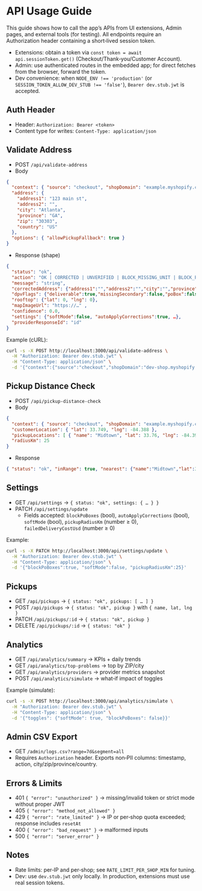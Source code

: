 # API Usage Guide

This guide shows how to call the app’s APIs from UI extensions, Admin pages, and external tools (for testing). All endpoints require an Authorization header containing a short‑lived session token.

- Extensions: obtain a token via `const token = await api.sessionToken.get()` (Checkout/Thank‑you/Customer Account).
- Admin: use authenticated routes in the embedded app; for direct fetches from the browser, forward the token.
- Dev convenience: when `NODE_ENV !== 'production'` (or `SESSION_TOKEN_ALLOW_DEV_STUB !== 'false'`), `Bearer dev.stub.jwt` is accepted.

## Auth Header

- Header: `Authorization: Bearer <token>`
- Content type for writes: `Content-Type: application/json`

## Validate Address

- POST `/api/validate-address`
- Body
```json
{
  "context": { "source": "checkout", "shopDomain": "example.myshopify.com" },
  "address": {
    "address1": "123 main st",
    "address2": "",
    "city": "Atlanta",
    "province": "GA",
    "zip": "30303",
    "country": "US"
  },
  "options": { "allowPickupFallback": true }
}
```
- Response (shape)
```json
{
  "status": "ok",
  "action": "OK | CORRECTED | UNVERIFIED | BLOCK_MISSING_UNIT | BLOCK_PO_BOX | SUGGEST_PICKUP",
  "message": "string",
  "correctedAddress": {"address1":"","address2":"","city":"","province":"","zip":"","country":""},
  "dpvFlags": {"deliverable":true,"missingSecondary":false,"poBox":false,"ambiguous":false},
  "rooftop": {"lat": 0, "lng": 0},
  "mapImageUrl": "https://…" ,
  "confidence": 0.0,
  "settings": {"softMode":false, "autoApplyCorrections":true, …},
  "providerResponseId": "id"
}
```

Example (cURL):
```sh
curl -s -X POST http://localhost:3000/api/validate-address \
  -H "Authorization: Bearer dev.stub.jwt" \
  -H "Content-Type: application/json" \
  -d '{"context":{"source":"checkout","shopDomain":"dev-shop.myshopify.com"},"address":{"address1":"123 Main St","city":"Atlanta","zip":"30303","country":"US"}}'
```

## Pickup Distance Check

- POST `/api/pickup-distance-check`
- Body
```json
{
  "context": { "source": "checkout", "shopDomain": "example.myshopify.com" },
  "customerLocation": { "lat": 33.749, "lng": -84.388 },
  "pickupLocations": [ { "name": "Midtown", "lat": 33.76, "lng": -84.39 } ],
  "radiusKm": 25
}
```
- Response
```json
{ "status": "ok", "inRange": true, "nearest": {"name":"Midtown","lat":33.76,"lng":-84.39,"distanceKm":1.25}, "distanceKm": 1.25, "radiusKm": 25 }
```

## Settings

- GET `/api/settings` → `{ status: "ok", settings: { … } }`
- PATCH `/api/settings/update`
  - Fields accepted: `blockPoBoxes` (bool), `autoApplyCorrections` (bool), `softMode` (bool), `pickupRadiusKm` (number ≥ 0), `failedDeliveryCostUsd` (number ≥ 0)

Example:
```sh
curl -s -X PATCH http://localhost:3000/api/settings/update \
  -H "Authorization: Bearer dev.stub.jwt" \
  -H "Content-Type: application/json" \
  -d '{"blockPoBoxes":true, "softMode":false, "pickupRadiusKm":25}'
```

## Pickups

- GET `/api/pickups` → `{ status: "ok", pickups: [ … ] }`
- POST `/api/pickups` → `{ status: "ok", pickup }` with `{ name, lat, lng }`
- PATCH `/api/pickups/:id` → `{ status: "ok", pickup }`
- DELETE `/api/pickups/:id` → `{ status: "ok" }`

## Analytics

- GET `/api/analytics/summary` → KPIs + daily trends
- GET `/api/analytics/top-problems` → top by ZIP/city
- GET `/api/analytics/providers` → provider metrics snapshot
- POST `/api/analytics/simulate` → what‑if impact of toggles

Example (simulate):
```sh
curl -s -X POST http://localhost:3000/api/analytics/simulate \
  -H "Authorization: Bearer dev.stub.jwt" \
  -H "Content-Type: application/json" \
  -d '{"toggles": {"softMode": true, "blockPoBoxes": false}}'
```

## Admin CSV Export

- GET `/admin/logs.csv?range=7d&segment=all`
- Requires `Authorization` header. Exports non‑PII columns: timestamp, action, city/zip/province/country.

## Errors & Limits

- 401 `{ "error": "unauthorized" }` → missing/invalid token or strict mode without proper JWT
- 405 `{ "error": "method_not_allowed" }`
- 429 `{ "error": "rate_limited" }` → IP or per‑shop quota exceeded; response includes `resetAt`
- 400 `{ "error": "bad_request" }` → malformed inputs
- 500 `{ "error": "server_error" }`

## Notes

- Rate limits: per‑IP and per‑shop; see `RATE_LIMIT_PER_SHOP_MIN` for tuning.
- Dev: use `dev.stub.jwt` only locally. In production, extensions must use real session tokens.

